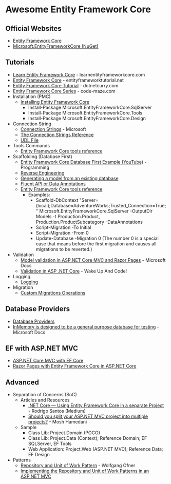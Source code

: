 # Awesome Entity Framework Core

## Official Websites
* [Entity Framework Core](https://docs.microsoft.com/en-us/ef/core/)
* [Microsoft.EntityFrameworkCore (NuGet)](https://www.nuget.org/packages/Microsoft.EntityFrameworkCore)


## Tutorials
* [Learn Entity Framework Core](https://www.learnentityframeworkcore.com/) - learnentityframeworkcore.com
* [Entity Framework Core](https://www.entityframeworktutorial.net/efcore/entity-framework-core.aspx) - entityframeworktutorial.net
* [Entity Framework Core Tutorial](https://www.dotnetcurry.com/entityframework/1347/entity-framework-ef-core-tutorial) - dotnetcurry.com
* [Entity Framework Core Series](https://code-maze.com/entity-framework-core-series/) - code-maze.com
* Installation (PMC)
  * [Installing Entity Framework Core](https://docs.microsoft.com/en-us/ef/core/get-started/install/)
    * Install-Package Microsoft.EntityFrameworkCore.SqlServer
    * Install-Package Microsoft.EntityFrameworkCore.Tools
    * Install-Package Microsoft.EntityFrameworkCore.Design
* Connection String
  * [Connection Strings](https://docs.microsoft.com/en-us/ef/core/miscellaneous/connection-strings) - Microsoft
  * [The Connection Strings Reference](https://www.connectionstrings.com/)
  * [UDL File](https://blogs.msdn.microsoft.com/farukcelik/2007/12/31/basics-first-udl-test/)
* Tools Commands
  * [Entity Framework Core tools reference](https://docs.microsoft.com/en-us/ef/core/miscellaneous/cli/powershell)
* Scaffolding (Database First)
  * [Entity Framework Core Database First Example (YouTube)](https://www.youtube.com/watch?v=iX-fb1ddfjM) - Programming
  * [Reverse Engineering](https://docs.microsoft.com/en-us/ef/core/managing-schemas/scaffolding)
  * [Generating a model from an existing database](https://www.learnentityframeworkcore.com/walkthroughs/existing-database) 
  * [Fluent API or Data Annotations](https://docs.microsoft.com/en-us/ef/core/managing-schemas/scaffolding#fluent-api-or-data-annotations)
  * [Entity Framework Core tools reference](https://docs.microsoft.com/en-us/ef/core/miscellaneous/cli/powershell#scaffold-dbcontext)
    * Examples:
      * Scaffold-DbContext "Server=(local);Database=AdventureWorks;Trusted_Connection=True;" Microsoft.EntityFrameworkCore.SqlServer -OutputDir Models -t Production.Product, Production.ProductSubcategory -DataAnnotations
      * Script-Migration -To Initial
      * Script-Migration -From 0
      * Update-Database -Migration 0 (The number 0 is a special case that means before the first migration and causes all migrations to be reverted.)
* Validation
  * [Model validation in ASP.NET Core MVC and Razor Pages](https://docs.microsoft.com/en-us/aspnet/core/mvc/models/validation) - Microsoft Docs
  * [Validation in ASP .NET Core](https://wakeupandcode.com/validation-in-asp-net-core/) - Wake Up And Code!   
* Logging
  * [Logging](https://docs.microsoft.com/en-us/ef/core/miscellaneous/logging?tabs=v3)
* Migration
  * [Custom Migrations Operations](https://docs.microsoft.com/en-us/ef/core/managing-schemas/migrations/operations)

## Database Providers
* [Database Providers](https://docs.microsoft.com/en-us/ef/core/providers/?tabs=dotnet-core-cli)
* [InMemory is designed to be a general purpose database for testing](https://docs.microsoft.com/en-us/ef/core/miscellaneous/testing/in-memory) - Microsoft Docs

## EF with ASP.NET MVC
* [ASP.NET Core MVC with EF Core](https://docs.microsoft.com/en-us/aspnet/core/data/ef-mvc/)
* [Razor Pages with Entity Framework Core in ASP.NET Core](https://docs.microsoft.com/en-us/aspnet/core/data/ef-rp/intro)


## Advanced
* Separation of Concerns (SoC)
  * Articles and Resources
    * [.NET Core — Using Entity Framework Core in a separate Project](https://medium.com/oppr/net-core-using-entity-framework-core-in-a-separate-project-e8636f9dc9e5) - Rodrigo Santos (Medium)
    * [Should you split your ASP.NET MVC project into multiple projects?](https://programmingwithmosh.com/net/should-you-split-your-asp-net-mvc-project-into-multiple-projects/) - Mosh Hamedani
  * Sample
    * Class Lib: Project.Domain (POCO)
    * Class Lib: Project.Data (Context); Reference Domain; EF SQLServer, EF Tools
    * Web Application: Project.Web (ASP.NET MVC); Reference Data; EF Design
* Patterns
  * [Repository and Unit of Work Pattern](https://www.programmingwithwolfgang.com/repository-and-unit-of-work-pattern/) - Wolfgang Ofner
  * [Implementing the Repository and Unit of Work Patterns in an ASP.NET MVC](https://docs.microsoft.com/en-us/aspnet/mvc/overview/older-versions/getting-started-with-ef-5-using-mvc-4/implementing-the-repository-and-unit-of-work-patterns-in-an-asp-net-mvc-application)
